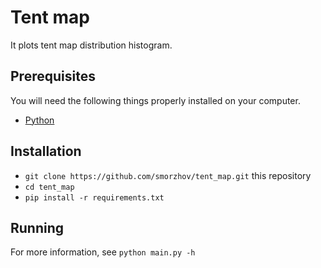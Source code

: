 # Tent map

It plots tent map distribution histogram.

## Prerequisites

You will need the following things properly installed on your computer.

* [Python](https://www.python.org/)

## Installation

* `git clone https://github.com/smorzhov/tent_map.git` this repository
* `cd tent_map`
* `pip install -r requirements.txt`

## Running

For more information, see `python main.py -h`
